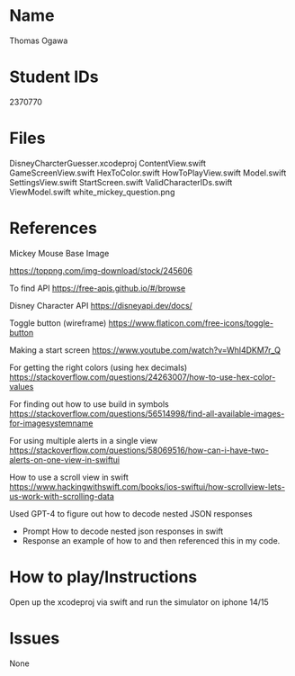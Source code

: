 # Name
Thomas Ogawa
# Student IDs
2370770
# Files
DisneyCharcterGuesser.xcodeproj
ContentView.swift
GameScreenView.swift
HexToColor.swift
HowToPlayView.swift
Model.swift
SettingsView.swift
StartScreen.swift
ValidCharacterIDs.swift
ViewModel.swift
white_mickey_question.png


# References

Mickey Mouse Base Image

https://toppng.com/img-download/stock/245606

To find API
https://free-apis.github.io/#/browse 

Disney Character API
https://disneyapi.dev/docs/ 


Toggle button (wireframe)
https://www.flaticon.com/free-icons/toggle-button 


Making a start screen 
https://www.youtube.com/watch?v=Whl4DKM7r_Q 

For getting the right colors (using hex decimals)
https://stackoverflow.com/questions/24263007/how-to-use-hex-color-values 

For finding out how to use build in symbols
https://stackoverflow.com/questions/56514998/find-all-available-images-for-imagesystemname 

For using multiple alerts in a single view
https://stackoverflow.com/questions/58069516/how-can-i-have-two-alerts-on-one-view-in-swiftui 

How to use a scroll view in swift
https://www.hackingwithswift.com/books/ios-swiftui/how-scrollview-lets-us-work-with-scrolling-data 

Used GPT-4 to figure out how to decode nested JSON responses 
- Prompt How to decode nested json responses in swift
- Response an example of how to and then referenced this in my code.

# How to play/Instructions
Open up the xcodeproj via swift and run the simulator on iphone 14/15

# Issues
None
